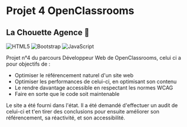 # Projet 4 OpenClassrooms
## La Chouette Agence :owl:

![HTML5](https://img.shields.io/badge/html5-%23E34F26.svg?style=for-the-badge&logo=html5&logoColor=white)
![Bootstrap](https://img.shields.io/badge/bootstrap-%23563D7C.svg?style=for-the-badge&logo=bootstrap&logoColor=white)
![JavaScript](https://img.shields.io/badge/javascript-%23323330.svg?style=for-the-badge&logo=javascript&logoColor=%23F7DF1E)

Projet n°4 du parcours Développeur Web de OpenClassrooms, celui ci a pour objectifs de :  

* Optimiser le référencement naturel d'un site web
* Optimiser les performances de celui-ci, en optimisant son contenu
* Le rendre davantage accessible en respectant les normes WCAG
* Faire en sorte que le code soit maintenable

Le site a été fourni dans l'état. Il a été demandé d'effectuer un audit de celui-ci et t'en tirer des conclusions pour ensuite améliorer son référencement, sa réactivité, et son accessibilité. 
